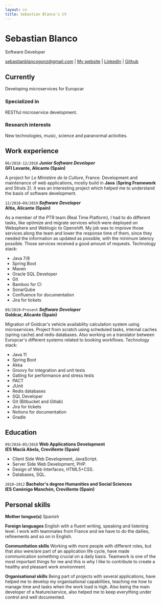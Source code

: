 ```yaml
---
layout: cv
title: Sebastian Blanco's CV
---
```

# Sebastian Blanco
Software Developer

<div id="webaddress">
<a href="mailto:sebastianblancogonz@gmail.com" target="_blank">sebastianblancogonz@gmail.com</a>
  | <a href="https://sebasblanco.com" target="_blank">My website</a> | <a href="https://www.linkedin.com/in/sebasblancogonz/?locale=en_US" target="_blank">LinkedIn</a> | <a href="https://github.com/sebasblancogonz" target="_blank">Github</a>
</div>


## Currently

Developing microservices for Europcar

### Specialized in

RESTful microservice development.


### Research interests

New technologies, music, science and paranormal activities.


## Work experience

`06/2018-12/2018` 
__*Junior Software Developer*__<br>
__GFI Levante, Alicante (Spain)__

A project for _Le Ministère de la Culture_, France. Development and maintenance of web applications, 
mostly build in **Java** (**Spring Framework** and Struts 2). It was an interesting project 
which helped me to understand the basis of software development.

`12/2018–09/2019`
__*Software Developer*__<br>
__Altia, Alicante (Spain)__

As a member of the PTR team (Real Time Platform), I had to do different tasks, 
like optimize and migrate services which were deployed on Websphere and Weblogic to Openshift. 
My job was to improve those services along the team and lower the response time of them, 
since they needed the information as updated as possible, with the minimum latency possible. 
Those services received a good amount of requests.
Technology stack:
- Java 7/8
- Spring Boot
- Maven
- Oracle SQL Developer
- Git
- Bamboo for CI
- SonarQube 
- Confluence for documentation
- Jira for tickets

`09/2019–Present`
__*Software Developer*__<br>
__Goldcar, Alicante (Spain)__

Migration of Goldcar's vehicle availability calculation system using microservices. 
Project from scratch using scheduled tasks, internal caches (spring cache) and redis databases. 
Also working on a translator between Europcar's different systems related to booking workflows.
Technology stack:
- Java 11
- Spring Boot
- Akka
- Groovy for integration and unit tests
- Gatling for performance and stress tests
- PACT
- JUnit
- Redis databases
- SQL Developer
- Git (Bitbucket and Gitlab)
- Jira for tickets
- Notions for documentation
- Gradle


## Education

`09/2016–05/2018`
__Web Applications Development__<br>
__IES Macià Abela, Crevillente (Spain)__
- Client Side Web Development, JavaScript.
- Server Side Web Development, PHP.
- Design of Web Interfaces, HTML5+CSS.
- Databases, SQL.

`2010–2012`
__Bachelor's degree Humanities and Social Sciences__<br>
__IES Canónigo Manchón, Crevillente (Spain)__


## Personal skills

__Mother tongue(s)__
Spanish

__Foreign languages__
English with a fluent writing, speaking and listening level. I work with teammates 
from France and we have to do the dailies, refinements and so on in English.

__Communitation skills__
Working with more people with different roles, but that also were/are part 
of an application life cycle, have made communication something crucial on a daily basis. 
Teamwork is one of the most important things for me and this is 
why I like to contribute to create a healthy and pleasant work environment.

__Organisational skills__
Being part of projects with several applications, have helped me to develop my 
organisational capabilities, teaching me how to manage time and tasks when the work load is high.
Also being the main developer of a feature/service, also helped me to keep 
everything under control and well documented.

<!-- ### Footer

Last updated: Nov 2020 -->
